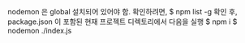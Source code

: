 nodemon 은 global 설치되어 있어야 함.
확인하려면,
$ npm list -g
확인 후, package.json 이 포함된 현재 프로젝트 디렉토리에서 다음을 실행
$ npm i
$ nodemon ./index.js